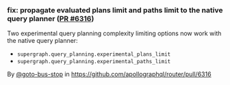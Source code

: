 ### fix: propagate evaluated plans limit and paths limit to the native query planner ([PR #6316](https://github.com/apollographql/router/pull/6316))

Two experimental query planning complexity limiting options now work with the native query planner:
- `supergraph.query_planning.experimental_plans_limit`
- `supergraph.query_planning.experimental_paths_limit`

By [@goto-bus-stop](https://github.com/goto-bus-stop) in https://github.com/apollographql/router/pull/6316